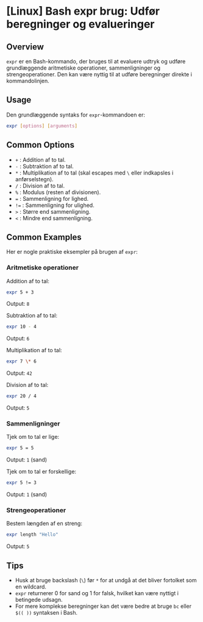# [Linux] Bash expr brug: Udfør beregninger og evalueringer

## Overview
`expr` er en Bash-kommando, der bruges til at evaluere udtryk og udføre grundlæggende aritmetiske operationer, sammenligninger og strengeoperationer. Den kan være nyttig til at udføre beregninger direkte i kommandolinjen.

## Usage
Den grundlæggende syntaks for `expr`-kommandoen er:

```bash
expr [options] [arguments]
```

## Common Options
- `+` : Addition af to tal.
- `-` : Subtraktion af to tal.
- `*` : Multiplikation af to tal (skal escapes med `\` eller indkapsles i anførselstegn).
- `/` : Division af to tal.
- `%` : Modulus (resten af divisionen).
- `=` : Sammenligning for lighed.
- `!=` : Sammenligning for ulighed.
- `>` : Større end sammenligning.
- `<` : Mindre end sammenligning.

## Common Examples
Her er nogle praktiske eksempler på brugen af `expr`:

### Aritmetiske operationer
Addition af to tal:
```bash
expr 5 + 3
```
Output: `8`

Subtraktion af to tal:
```bash
expr 10 - 4
```
Output: `6`

Multiplikation af to tal:
```bash
expr 7 \* 6
```
Output: `42`

Division af to tal:
```bash
expr 20 / 4
```
Output: `5`

### Sammenligninger
Tjek om to tal er lige:
```bash
expr 5 = 5
```
Output: `1` (sand)

Tjek om to tal er forskellige:
```bash
expr 5 != 3
```
Output: `1` (sand)

### Strengeoperationer
Bestem længden af en streng:
```bash
expr length "Hello"
```
Output: `5`

## Tips
- Husk at bruge backslash (`\`) før `*` for at undgå at det bliver fortolket som en wildcard.
- `expr` returnerer 0 for sand og 1 for falsk, hvilket kan være nyttigt i betingede udsagn.
- For mere komplekse beregninger kan det være bedre at bruge `bc` eller `$(( ))` syntaksen i Bash.